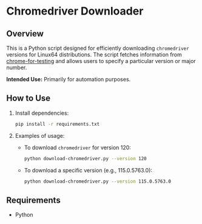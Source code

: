 # Chromedriver Downloader

## Overview

This is a Python script designed for efficiently downloading `chromedriver` versions for Linux64 distributions. The script fetches information from [chrome-for-testing](https://googlechromelabs.github.io/chrome-for-testing/known-good-versions-with-downloads.json) and allows users to specify a particular version or major number.

**Intended Use:** Primarily for automation purposes.

## How to Use

1. Install dependencies:

   ```bash
   pip install -r requirements.txt
   ```

2. Examples of usage:

   - To download `chromedriver` for version 120:

     ```bash
     python download-chromedriver.py --version 120
     ```

   - To download a specific version (e.g., 115.0.5763.0):

     ```bash
     python download-chromedriver.py --version 115.0.5763.0
     ```

## Requirements

- Python
